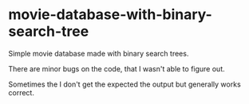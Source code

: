 # movie-database-with-binary-search-tree

Simple movie database made with binary search trees.

There are minor bugs on the code, that I wasn't able to figure out.

Sometimes the I don't get the expected the output but generally works correct.

